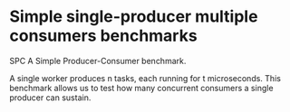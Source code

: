 # Simple single-producer multiple consumers benchmarks

SPC A Simple Producer-Consumer benchmark.

A single worker produces n tasks,
each running for t microseconds. This benchmark allows us to test how many
concurrent consumers a single producer can sustain.
